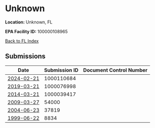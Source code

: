 # Unknown

**Location:** Unknown, FL

**EPA Facility ID:** 100000108965

[Back to FL Index](../../index.md)

## Submissions

| Date | Submission ID | Document Control Number |
|------|--------------|-------------------------|
| [2024-02-21](submissions/1000110684.md) | 1000110684 |  |
| [2019-03-21](submissions/1000076998.md) | 1000076998 |  |
| [2014-03-21](submissions/1000039417.md) | 1000039417 |  |
| [2009-03-27](submissions/54000.md) | 54000 |  |
| [2004-06-23](submissions/37819.md) | 37819 |  |
| [1999-06-22](submissions/8834.md) | 8834 |  |
